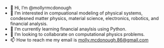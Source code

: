 - 👋 Hi, I’m @mollyrmcdonough
- 👀 I’m interested in compuational modeling of physical systems, condesned matter physics, material science, electronics, robotics, and financial analysis.
- 🌱 I’m currently learning financial anaylsis using Python.
- 💞️ I’m looking to collaborate on computational physics problems. 
- 📫 How to reach me my email is molly.mcdonough.86@gmail.com

<!---
mollyrmcdonough/mollyrmcdonough is a ✨ special ✨ repository because its `README.md` (this file) appears on your GitHub profile.
You can click the Preview link to take a look at your changes.
--->
